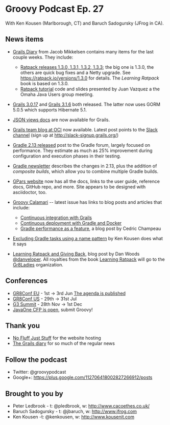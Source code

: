 # Groovy Podcast Ep. 27

With Ken Kousen (Marlborough, CT) and Baruch Sadogursky (JFrog in CA).

## News items

* [Grails Diary](http://grydeske.net/news/show/135) from Jacob Mikkelsen contains many items for the last couple weeks. They include:
  * [Ratpack releases 1.3.0, 1.3.1, 1.3.2, 1.3.3](https://ratpack.io/versions); the big one is 1.3.0, the others are quick bug fixes and a Netty upgrade. See https://ratpack.io/versions/1.3.0 for details. The _Learning Ratpack_ book is based on 1.3.0.
  * [Ratpack tutorial](https://github.com/javazquez/Ratpack-Tutorial) code and slides presented by Juan Vazquez a the Omaha Java Users group meeting.


* [Grails 3.0.17](https://github.com/grails/grails-core/releases/tag/v3.0.17) and [Grails 3.1.6](https://github.com/grails/grails-core/releases/tag/v3.1.6) both released. The latter now uses GORM 5.0.5 which supports Hibernate 5.1.

* [JSON views docs](https://grails.github.io/grails-views/latest/) are now available for Grails.

* [Grails team blog at OCI](http://grailsblog.ociweb.com/) now available. Latest post points to the [Slack channel](http://grails.slack.com/) (sign up at http://slack-signup.grails.org/)

* [Gradle 2.13 released](https://discuss.gradle.org/t/gradle-2-13-released/17017) post to the Gradle forum, largely focused on performance. They estimate as much as 25% improvement during configuration and execution phases in their testing.

* [Gradle newsletter](https://gradle.org/newsletter/march-newsletter-2016/) describes the changes in 2.13, plus the addition of *composite builds*, which allow you to combine multiple Gradle builds.

* [GPars website](http://gpars.org/) now has all the docs, links to the user guide, reference docs, GitHub repo, and more. Site appears to be designed with asciidoctor, too.

* [Groovy Calamari](http://groovycalamari.com/) -- latest issue has links to blog posts and articles that include:
  * [Continuous integration with Grails](https://dzone.com/articles/introducing-ci-to-a-grails-project)
  * [Continuous deployment with Gradle and Docker](https://blog-it.hypoport.de/2014/07/25/a-continuous-deployment-pipeline-with-gradle-and-docker)
  * [Gradle performance as a feature](http://gradle.org/blog/performance-is-a-feature), a blog post by Cedric Champeau


* [Excluding Gradle tasks using a name pattern](https://kousenit.wordpress.com/2016/04/20/excluding-gradle-tasks-with-a-name-pattern/) by Ken Kousen does what it says

* [Learning Ratpack and Giving Back](https://danveloper.github.io/learning-ratpack-giving-back.html), blog post by Dan Woods [@danveloper](https://twitter.com/danveloper). All royalties from the book [Learning Ratpack](http://shop.oreilly.com/product/0636920037545.do) will go to the [Gr8Ladies](http://gr8ladies.org/) organization.

## Conferences
* [GR8Conf EU](http://gr8conf.eu/#/) - 1st -> 3rd Jun [The agenda is published](http://gr8conf.eu/#/agenda/_)
* [GR8Conf US](http://gr8conf.us/#/) - 29th -> 31st Jul
* [G3 Summit](https://g3summit.com/conference/fort_lauderdale/2016/11/home) - 28th Nov -> 1st Dec
* [JavaOne CFP is open](https://www.oracle.com/javaone/call-for-proposals.html), submit Groovy!

## Thank you

* [No Fluff Just Stuff](https://nofluffjuststuff.com/home/main) for the website hosting
* [The Grails diary](http://grydeske.net/news) for so much of the regular news

## Follow the podcast

* Twitter: @groovypodcast
* Google+: https://plus.google.com/112706418002827266912/posts

## Brought to you by

* Peter Ledbrook - t: @pledbrook, w: http://www.cacoethes.co.uk/
* Baruch Sadogursky - t: @jbaruch, w: http://www.jfrog.com
* Ken Kousen -t: @kenkousen, w: http://www.kousenit.com
